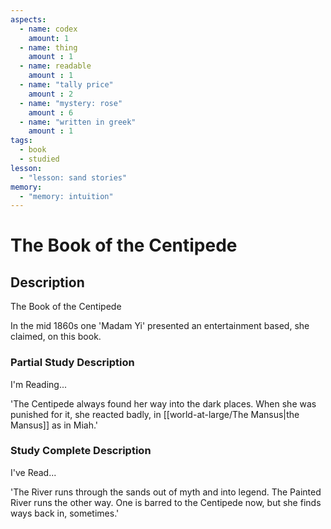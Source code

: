 ```yaml
---
aspects: 
  - name: codex
    amount: 1
  - name: thing
    amount : 1
  - name: readable
    amount : 1
  - name: "tally price"
    amount : 2
  - name: "mystery: rose"
    amount : 6
  - name: "written in greek"
    amount : 1
tags:
  - book
  - studied
lesson:
  - "lesson: sand stories"
memory:
  - "memory: intuition"
---
```


# The Book of the Centipede

## Description
The Book of the Centipede

In the mid 1860s one 'Madam Yi' presented an entertainment based, she claimed, on this book.
### Partial Study Description
I'm Reading...

'The Centipede always found her way into the dark places. When she was punished for it, she reacted badly, in [[world-at-large/The Mansus|the Mansus]] as in Miah.'
### Study Complete Description
I've Read...

'The River runs through the sands out of myth and into legend. The Painted River runs the other way. One is barred to the Centipede now, but she finds ways back in, sometimes.'
